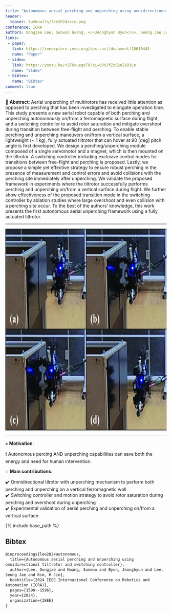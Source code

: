 ```yaml
---
title: "Autonomous aerial perching and unperching using omnidirectional tiltrotor and switching controller"
header:
  teaser: tumbnails/lee2024icra.png
conference: ICRA
authors: Dongjae Lee, Sunwoo Hwang, <u>Jeonghyun Byun</u>, Seung Jae Lee and H. Jin Kim
links:
 - paper:
   link: https://ieeexplore.ieee.org/abstract/document/10610445
   name: "Paper"
 - video:
   link: https://youtu.be/rZFHxuegoT8?si=0VVJfZz82nIkD3Ln
   name: "Video"
 - bibtex: 
   name: "Bibtex"
comment: true
---
```


📃 **Abstract**: Aerial unperching of multirotors has received little attention as opposed to perching that has been investigated to elongate operation time. This study presents a new aerial robot capable of both perching and unperching autonomously on/from a ferromagnetic surface during flight, and a switching controller to avoid rotor saturation and mitigate overshoot during transition between free-flight and perching. To enable stable perching and unperching maneuvers on/from a vertical surface, a lightweight (~ 1 kg), fully actuated tiltrotor that can hover at 90 [deg] pitch angle is first developed. We design a perching/unperching module composed of a single servomotor and a magnet, which is then mounted on the tiltrotor. A switching controller including exclusive control modes for transitions between free-flight and perching is proposed. Lastly, we propose a simple yet effective strategy to ensure robust perching in the presence of measurement and control errors and avoid collisions with the perching site immediately after unperching. We validate the proposed framework in experiments where the tiltrotor successfully performs perching and unperching on/from a vertical surface during flight. We further show effectiveness of the proposed transition mode in the switching controller by ablation studies where large overshoot and even collision with a perching site occur. To the best of the authors' knowledge, this work presents the first autonomous aerial unperching framework using a fully actuated tiltrotor.

---

<center><img src="/images/tumbnails/lee2024icra.png" width="814" height="628"></center> 

--- 

✊ **Motivation**: 

❗ Autonomous percing AND unperching capabilities can save both the energy and need for human intervention.

💡 **Main contributions**: 

✔️ Omnidirectional tilrotor with unperching mechanism to perform both perching and unperching on a vertical ferromagnetic wall <br>
✔️ Switching controller and motion strategy to avoid rotor saturation during perching and overshoot during unperching <br>
✔️ Experimental validation of aerial perching and unperching on/from a vertical surface

{% include base_path %}

## Bibtex <a id="bibtex"></a>
```
@inproceedings{lee2024autonomous,
  title={Autonomous aerial perching and unperching using omnidirectional tiltrotor and switching controller},
  author={Lee, Dongjae and Hwang, Sunwoo and Byun, Jeonghyun and Lee, Seung Jae and Kim, H Jin},
  booktitle={2024 IEEE International Conference on Robotics and Automation (ICRA)},
  pages={1590--1596},
  year={2024},
  organization={IEEE}
}
```
